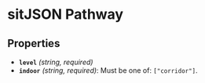 # sitJSON Pathway

## Properties

- **`level`** *(string, required)*
- **`indoor`** *(string, required)*: Must be one of: `["corridor"]`.

